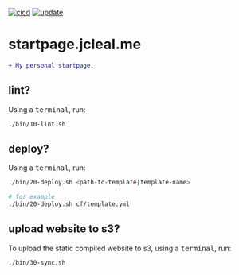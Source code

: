 [![cicd](https://github.com/jmpa-oss/startpage.jcleal.me/workflows/cicd/badge.svg)](https://github.com/jmpa-oss/startpage.jcleal.me/actions?query=workflow%3Acicd)
[![update](https://github.com/jmpa-oss/startpage.jcleal.me/workflows/update/badge.svg)](https://github.com/jmpa-oss/startpage.jcleal.me/actions?query=workflow%3Aupdate)

# startpage.jcleal.me

```diff
+ My personal startpage.
```

## lint?

Using a <kbd>terminal</kbd>, run:
```bash
./bin/10-lint.sh
```

## deploy?

Using a <kbd>terminal</kbd>, run:
```bash
./bin/20-deploy.sh <path-to-template|template-name>

# for example
./bin/20-deploy.sh cf/template.yml
```

## upload website to s3?

To upload the static compiled website to s3, using a <kbd>terminal</kbd>, run:
```bash
./bin/30-sync.sh
```
